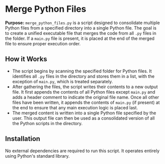 # Merge Python Files

**Purpose:** `merge_python_files.py` is a script designed to consolidate multiple Python files from a specified directory into a single Python file. The goal is to create a unified executable file that merges the code from all `.py` files in the folder. If a `main.py` file is present, it is placed at the end of the merged file to ensure proper execution order.

## How it Works

- The script begins by scanning the specified folder for Python files. It identifies all `.py` files in the directory and stores them in a list, with the exception of `main.py`, which is treated separately.
- After gathering the files, the script writes their contents to a new output file. It first appends the contents of all Python files except `main.py` and adds a header comment to indicate the original file name. Once all other files have been written, it appends the contents of `main.py` (if present) at the end to ensure that any main execution logic is placed last.
- The merged content is written into a single Python file specified by the user. This output file can then be used as a consolidated version of all the Python scripts in the directory.

## Installation

No external dependencies are required to run this script. It operates entirely using Python's standard library.